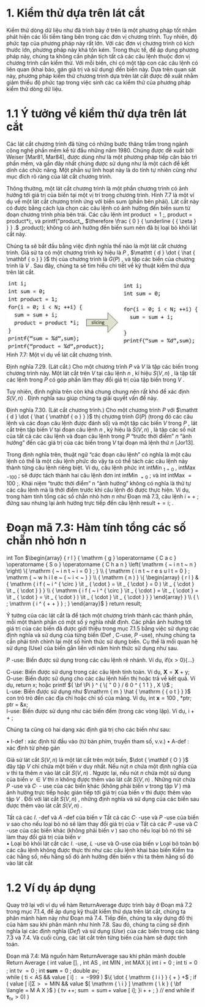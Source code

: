 

# 1. Kiểm thử dựa trên lát cắt

Kiểm thử dòng dữ liệu như đã trình bày ở trên là một phương pháp tốt nhằm phát hiện các lỗi tiềm tàng bên trong các đơn vị chương trình. Tuy nhiên, độ phức tạp của phương pháp này rất lớn. Với các đơn vị chương trình có kích thước lớn, phương pháp này khá tốn kém. Trong thực tế, để áp dụng phương pháp này, chúng ta không cần phân tích tất cả các câu lệnh thuộc đơn vị chương trình cần kiểm thử. Với mỗi biến, chỉ có một tập con các câu lệnh có liên quan (khai báo, gán giá trị và sử dụng) đến biến này. Dựa trên quan sát này, phương pháp kiểm thử chương trình dựa trên lát cắt được đề xuất nhằm giảm thiểu độ phức tạp trong việc sinh các ca kiểm thử của phương pháp kiểm thử dòng dữ liệu.

# 1.1 Ý tưởng về kiểm thử dựa trên lát cắt

Các lát cắt chương trình đã từng có những bước thăng trầm trong ngành công nghệ phần mềm kể từ đầu những năm 1980. Chúng được đề xuất bởi Weiser [Mar81, Mar84], được dùng như là một phương pháp tiếp cận bảo trì phần mềm, và gần đây nhất chúng được sử dụng như là một cách để kết dính các chức năng. Một phần sự linh hoạt này là do tính tự nhiên cũng như mục đích rõ ràng của lát cắt chương trình.

Thông thường, một lát cắt chương trình là một phần chương trình có ảnh hưởng tới giá trị của biến tại một vị trí trong chương trình. Hình 7.7 là một ví dụ về một lát cắt chương trình ứng với biến sum (phần bên phải). Lát cắt này có được bằng cách lựa chọn các câu lệnh có ảnh hưởng đến biến sum từ đoạn chương trình phía bên trái. Các câu lệnh int product $= 1$ ;, product $=$ product\*i;, và printf("product␣ $\therefore \frac { 0 } { \underline { { \zeta } } } .$ ,product); không có ảnh hưởng đến biến sum nên đã bị loại bỏ khỏi lát cắt này.

Chúng ta sẽ bắt đầu bằng việc định nghĩa thế nào là một lát cắt chương trình. Giả sử ta có một chương trình ký hiệu là $P$ , $\mathtt { d } \dot { \hat { \mathbf { o } } }$ thị của chương trình là $G ( P )$ , và tập các biến của chương trình là $V$ . Sau đây, chúng ta sẽ tìm hiểu chi tiết về kỹ thuật kiểm thử dựa trên lát cắt.

![](images/image1.jpg)  
Hình 7.7: Một ví dụ về lát cắt chương trình.



Định nghĩa 7.29. (Lát cắt.) Cho một chương trình $P$ và $V$ là tập các biến trong chương trình này. Một lát cắt trên $V$ tại câu lệnh $n$ , kí hiệu $S ( V , n )$ , là tập tất các lệnh trong $P$ có góp phần làm thay đổi giá trị của tập biến trong $V$ .

Tuy nhiên, định nghĩa trên còn khá chung chung nên rất khó để xác định $S ( V , n )$ . Định nghĩa sau giúp chúng ta giải quyết vấn đề này.

Định nghĩa 7.30. (Lát cắt chương trình.) Cho một chương trình $P$ với $\mathtt { d } \dot { \hat { \mathbf { o } } }$ thị chương trình $G ( P )$ (trong đó các câu lệnh và các đoạn câu lệnh được đánh số) và một tập các biến $V$ trong $P$ , lát cắt trên tập biến $V$ tại đoạn câu lệnh $n$ , ký hiệu là $S ( V , n )$ , là tập các số nút của tất cả các câu lệnh và đoạn câu lệnh trong $P$ “trước thời điểm” $n$ “ảnh hưởng” đến các giá trị của các biến trong $V$ tại đoạn mã lệnh thứ $n$ [Jor13].

Trong định nghĩa trên, thuật ngữ “các đoạn câu lệnh” có nghĩa là một câu lệnh có thể là một câu lệnh phức do vậy ta có thể tách các câu lệnh này thành từng câu lệnh riêng biệt. Ví dụ, câu lệnh phức int intMin $_ { \mathrm { 1 = 0 } }$ , intMax $_ { \mathrm { - } 1 0 0 }$ ; sẽ được tách thành hai câu lệnh đơn int intMin $_ { = 0 }$ ; và int intMax $= 1 0 0$ ;. Khái niệm “trước thời điểm” n “ảnh hưởng” không có nghĩa là thứ tự các câu lệnh mà là thời điểm trước khi câu lệnh đó được thực hiện. Ví dụ, trong hàm tính tổng các số chẵn nhỏ hơn $n$ như Đoạn mã 7.3, câu lệnh $\mathrm { i } { + } { + }$ ; đứng sau nhưng lại ảnh hưởng trực tiếp đến câu lệnh result $+ { = } \mathrm { i } ;$ .

# Đoạn mã 7.3: Hàm tính tổng các số chẵn nhỏ hơn n

int Ton $\begin{array} { r l } { \mathrm { g } \operatorname { C a c } \operatorname { S o } \operatorname { C h a n } \left( \mathrm { ~ i n t ~ n } \right) \{ \mathrm { ~ i n t ~ i = 0 } ; } \\ { \mathrm { i n t ~ r e s u l t = 0 } ; \mathrm { ~ w h i l e ~ ( ~ i < ~ } } \\ { \mathrm { n ) } \{ \begin{array} { r l } & { \mathrm { i f ( ~ i ^ { \circ } \it _ { \cdot } = \it _ { \cdot } = 0 ) \it _ { \cdot } \it _ { \cdot } } } \\ { \mathrm { i f ( ~ i ^ { \circ } \it _ { \cdot } = \it _ { \cdot } = \it _ { \cdot } = \it _ { \cdot } ) \it _ { \cdot } \it _ { \cdot } } } \end{array} } \\ { \ ; \mathrm { i ^ { + + } } ; } \end{array}$ } return result;

Ý tưởng của các lát cắt là để tách một chương trình thành các thành phần, mỗi một thành phần có một số ý nghĩa nhất định. Các phần ảnh hưởng tới giá trị của các biến đã được giới thiệu trong mục 7.1.5 bằng việc sử dụng các định nghĩa và sử dụng của từng biến (Def , C-use, $P$ -use), nhưng chúng ta cần phải tinh chỉnh lại một số hình thức sử dụng biến. Cụ thể là mối quan hệ sử dụng (Use) của biến gắn liền với năm hình thức sử dụng như sau.

$P$ -use: Biến được sử dụng trong các câu lệnh rẽ nhánh. Ví dụ, $\mathrm { i f } ( \mathrm { x } { > } 0 ) \{ \ldots \}$



C-use: Biến được sử dụng trong các câu lệnh tính toán. Ví dụ, $\mathbf { X } = \mathbf { X }$ + y;   
O-use: Biến được sử dụng cho các câu lệnh hiển thị hoặc trả về kết quả. Ví dụ, return x; hoặc printf ${ \bf \Pi } ^ { \{ " 0 } / 6 0 ^ { 1 1 } , X \}$ ;   
L-use: Biến được sử dụng như $\mathrm { m } \hat { \mathrm { { o t } } }$ con trỏ trỏ đến các địa chỉ hoặc chỉ số của mảng. Ví dụ, int $\mathbf { \boldsymbol { x } } = 1 0 0$ , \*ptr; ptr $=$ &x;   
I-use: Biến được sử dụng như các biến đếm (trong các vòng lặp). Ví dụ, $\mathrm { i } { + } { + }$ ;

Chúng ta cũng có hai dạng xác định giá trị cho các biến như sau:

• I-def : xác định từ đầu vào (từ bàn phím, truyền tham số, v.v.) • A-def : xác định từ phép gán

Giả sử lát cắt $S ( V , n )$ là một lát cắt trên một biến, $\dot { \mathbf { O } }$ đây tập $V$ chỉ chứa một biến $\nu$ duy nhất. Nếu nút $n$ chứa một định nghĩa của $\nu$ thì ta thêm $n$ vào lát cắt $S ( V , n )$ . Ngược lại, nếu nút $n$ chứa một sử dụng của biến $\nu$ $\in V$ thì $n$ không được thêm vào lát cắt $S ( V , n )$ . Những nút chứa $P$ -use và $C \mathrm { \cdot }$ - use của các biến khác (không phải biến $\nu$ trong tập $V$ ) mà ảnh hưởng trực tiếp hoặc gián tiếp tới giá trị của biến $\nu$ thì được thêm vào tập $V$ . Đối với lát cắt $S ( V , n )$ , những định nghĩa và sử dụng của các biến sau được thêm vào lát cắt $S ( V , n )$ .

Tất cả các $I .$ -def và $A$ -def của biến $\nu$ Tất cả các $C \mathrm { \cdot }$ -use và $P$ -use của biến $\nu$ sao cho nếu loại bỏ nó sẽ làm thay đổi giá trị của $\nu$ Tất cả các $P$ -use và $C$ -use của các biến khác (không phải biến $\nu$ ) sao cho nếu loại bỏ nó thì sẽ làm thay đổi giá trị của biến $\nu$   
• Loại bỏ khỏi lát cắt các $I .$ -use, $L$ -use và O-use của biến $\nu$ Loại bỏ toàn bộ các câu lệnh không được thực thi như các câu lệnh khai báo biến Kiểm tra các hằng số, nếu hằng số đó ảnh hưởng đến biến v thì ta thêm hằng số đó vào lát cắt

# 1.2 Ví dụ áp dụng

Quay trở lại với ví dụ về hàm ReturnAverage được trình bày ở Đoạn mã 7.2 trong mục 7.1.4, để áp dụng kỹ thuật kiểm thử dựa trên lát cắt, chúng ta phân mảnh hàm này như Đoạn mã 7.4. Tiếp đến, chúng ta xây dựng đồ thị của hàm sau khi phân mảnh như hình 7.8. Sau đó, chúng ta cũng sẽ định nghĩa lại các định nghĩa $( D e f )$ và sử dụng $( U s e )$ của các biến trong các bảng 7.3 và 7.4. Và cuối cùng, các lát cắt trên từng biến của hàm sẽ được tính toán.



Đoạn mã 7.4: Mã nguồn hàm ReturnAverage sau khi phân mảnh double Return Average ( int value $[ ] _ { : }$ , int AS , int MIN , int MAX ){ int $\mathrm { i } = 0$ ; int $\mathrm { t i } = 0$ ; int tv $= 0$ ; int $\mathbf { s u m } = 0$ ; double av;   
while ( $\mathrm { t i } < \mathrm { A S }$ && value $[ \mathrm { \ i } ] : = - 9 9 9$ ) $\{ \dot { \mathrm { I i } } { + } +$ ; if ( value $[ \mathrm { \ i } ] \mathrm { \Sigma } > = \mathrm { M I N }$ && value $[ \mathrm { \ i } ] \mathrm { \ k } { \bf \langle = M A X }$ ) { tv ++; $\operatorname { s u m } = \operatorname { s u m } +$ value [ i]; $\} { \mathrm { i } } + +$ ; $\}$ // end while if $\mathbf { \tau } _ { \mathrm { t v } } > 0 )$ )
